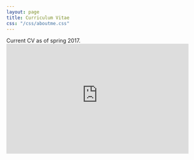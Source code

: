 ```yaml
---
layout: page
title: Curriculum Vitae
css: "/css/aboutme.css"
---
```

<div id="aboutme-section">
  

<p class="about-text">
  Current CV as of spring 2017. 
  
<iframe src='https://gtvault-my.sharepoint.com/personal/ntesta3_gatech_edu/_layouts/15/WopiFrame.aspx?sourcedoc={06fef8fe-7044-42a4-a73b-6ed0cc495192}&action=embedview&wdStartOn=1' width='476px' height='288px' frameborder='0'>This is an embedded <a target='_blank' href='https://office.com'>Microsoft Office</a> document, powered by <a target='_blank' href='https://office.com/webapps'>Office Online</a>.</iframe>

</p>
